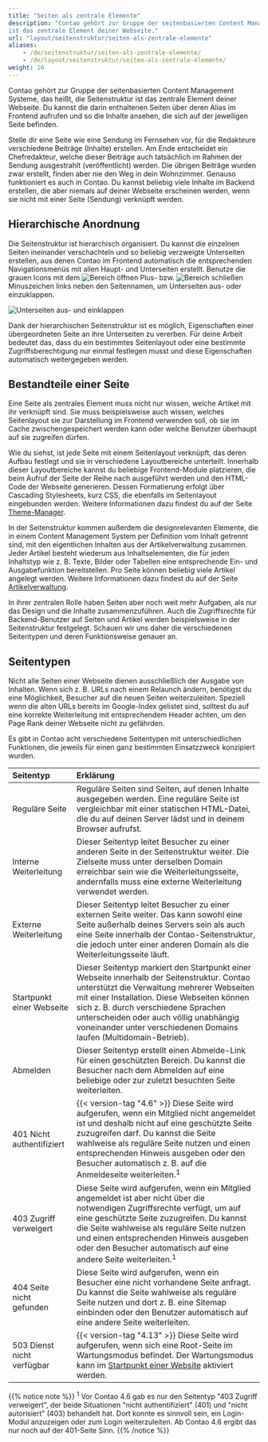 ```yaml
---
title: "Seiten als zentrale Elemente"
description: "Contao gehört zur Gruppe der seitenbasierten Content Management Systeme, das heißt, die Seitenstruktur 
ist das zentrale Element deiner Webseite."
url: "layout/seitenstruktur/seiten-als-zentrale-elemente"
aliases:
    - /de/seitenstruktur/seiten-als-zentrale-elemente/
    - /de/layout/seitenstruktur/seiten-als-zentrale-elemente/
weight: 10
---
```


Contao gehört zur Gruppe der seitenbasierten Content Management Systeme, das heißt, die Seitenstruktur ist das zentrale 
Element deiner Webseite. Du kannst die darin enthaltenen Seiten über deren Alias im Frontend aufrufen 
und so die Inhalte ansehen, die sich auf der jeweiligen Seite befinden.

Stelle dir eine Seite wie eine Sendung im Fernsehen vor, für die Redakteure verschiedene Beiträge (Inhalte) erstellen. 
Am Ende entscheidet ein Chefredakteur, welche dieser Beiträge auch tatsächlich im Rahmen der Sendung ausgestrahlt 
(veröffentlicht) werden. Die übrigen Beiträge wurden zwar erstellt, finden aber nie den Weg in dein Wohnzimmer. Genauso 
funktioniert es auch in Contao. Du kannst beliebig viele Inhalte im Backend erstellen, die aber niemals auf deiner 
Webseite erscheinen werden, wenn sie nicht mit einer Seite (Sendung) verknüpft werden.


## Hierarchische Anordnung

Die Seitenstruktur ist hierarchisch organisiert. Du kannst die einzelnen Seiten ineinander verschachteln und so 
beliebig verzweigte Unterseiten erstellen, aus denen Contao im Frontend automatisch die entsprechenden Navigationsmenüs 
mit allen Haupt- und Unterseiten erstellt. Benutze die grauen Icons mit dem 
![Bereich öffnen](/de/icons/folPlus.svg?classes=icon) Plus- bzw. 
![Bereich schließen](/de/icons/folMinus.svg?classes=icon) Minuszeichen links neben den Seitennamen, um Unterseiten 
aus- oder einzuklappen.

![Unterseiten aus- und einklappen](/de/layout/site-structure/images/de/unterseiten-aus-und-einklappen.png?classes=shadow)

Dank der hierarchischen Seitenstruktur ist es möglich, Eigenschaften einer übergeordneten Seite an ihre Unterseiten zu 
vererben. Für deine Arbeit bedeutet das, dass du ein bestimmtes Seitenlayout oder eine bestimmte Zugriffsberechtigung 
nur einmal festlegen musst und diese Eigenschaften automatisch weitergegeben werden.

## Bestandteile einer Seite

Eine Seite als zentrales Element muss nicht nur wissen, welche Artikel mit ihr verknüpft sind. Sie muss beispielsweise 
auch wissen, welches Seitenlayout sie zur Darstellung im Frontend verwenden soll, ob sie im Cache zwischengespeichert 
werden kann oder welche Benutzer überhaupt auf sie zugreifen dürfen.

Wie du siehst, ist jede Seite mit einem Seitenlayout verknüpft, das deren Aufbau festlegt und sie in verschiedene 
Layoutbereiche unterteilt. Innerhalb dieser Layoutbereiche kannst du beliebige Frontend-Module platzieren, die beim 
Aufruf der Seite der Reihe nach ausgeführt werden und den HTML-Code der Webseite generieren. Dessen Formatierung 
erfolgt über Cascading Stylesheets, kurz CSS, die ebenfalls im Seitenlayout eingebunden werden. Weitere Informationen 
dazu findest du auf der Seite [Theme-Manager](../../theme-manager/).

In der Seitenstruktur kommen außerdem die designrelevanten Elemente, die in einem Content Management System per 
Definition vom Inhalt getrennt sind, mit den eigentlichen Inhalten aus der Artikelverwaltung zusammen. Jeder Artikel 
besteht wiederum aus Inhaltselementen, die für jeden Inhaltstyp wie z. B. Texte, Bilder oder Tabellen eine 
entsprechende Ein- und Ausgabefunktion bereitstellen. Pro Seite können beliebig viele Artikel angelegt werden. Weitere 
Informationen dazu findest du auf der Seite [Artikelverwaltung](../../../artikelverwaltung).

In ihrer zentralen Rolle haben Seiten aber noch weit mehr Aufgaben, als nur das Design und die Inhalte zusammenzuführen. 
Auch die Zugriffsrechte für Backend-Benutzer auf Seiten und Artikel werden beispielsweise in der Seitenstruktur 
festgelegt. Schauen wir uns daher die verschiedenen Seitentypen und deren Funktionsweise genauer an.


## Seitentypen

Nicht alle Seiten einer Webseite dienen ausschließlich der Ausgabe von Inhalten. Wenn sich z. B. URLs nach einem 
Relaunch ändern, benötigst du eine Möglichkeit, Besucher auf die neuen Seiten weiterzuleiten. Speziell wenn die alten 
URLs bereits im Google-Index gelistet sind, solltest du auf eine korrekte Weiterleitung mit entsprechendem Header 
achten, um den Page Rank deiner Webseite nicht zu gefährden.

Es gibt in Contao acht verschiedene Seitentypen mit unterschiedlichen Funktionen, die jeweils für einen ganz bestimmten 
Einsatzzweck konzipiert wurden.

| Seitentyp                  | Erklärung                                                                                                                                                                                                                                                                                                                                         |
|:---------------------------|:--------------------------------------------------------------------------------------------------------------------------------------------------------------------------------------------------------------------------------------------------------------------------------------------------------------------------------------------------|
| Reguläre Seite             | Reguläre Seiten sind Seiten, auf denen Inhalte ausgegeben werden. Eine reguläre Seite ist vergleichbar mit einer statischen HTML-Datei, die du auf deinen Server lädst und in deinem Browser aufrufst.                                                                                                                                            |
| Interne Weiterleitung      | Dieser Seitentyp leitet Besucher zu einer anderen Seite in der Seitenstruktur weiter. Die Zielseite muss unter derselben Domain erreichbar sein wie die Weiterleitungsseite, andernfalls muss eine externe Weiterleitung verwendet werden.                                                                                                        |
| Externe Weiterleitung      | Dieser Seitentyp leitet Besucher zu einer externen Seite weiter. Das kann sowohl eine Seite außerhalb deines Servers sein als auch eine Seite innerhalb der Contao-Seitenstruktur, die jedoch unter einer anderen Domain als die Weiterleitungsseite läuft.                                                                                       |
| Startpunkt einer Webseite  | Dieser Seitentyp markiert den Startpunkt einer Webseite innerhalb der Seitenstruktur. Contao unterstützt die Verwaltung mehrerer Webseiten mit einer Installation. Diese Webseiten können sich z. B. durch verschiedene Sprachen unterscheiden oder auch völlig unabhängig voneinander unter verschiedenen Domains laufen (Multidomain-Betrieb). |
| Abmelden                   | Dieser Seitentyp erstellt einen Abmelde-Link für einen geschützten Bereich. Du kannst die Besucher nach dem Abmelden auf eine beliebige oder zur zuletzt besuchten Seite weiterleiten.                                                                                                                                                            |
| 401 Nicht authentifiziert  | {{< version-tag "4.6" >}} Diese Seite wird aufgerufen, wenn ein Mitglied nicht angemeldet ist und deshalb nicht auf eine geschützte Seite zuzugreifen darf. Du kannst die Seite wahlweise als reguläre Seite nutzen und einen entsprechenden Hinweis ausgeben oder den Besucher automatisch z. B. auf die Anmeldeseite weiterleiten.<sup>1</sup> |
| 403 Zugriff verweigert     | Diese Seite wird aufgerufen, wenn ein Mitglied angemeldet ist aber nicht über die notwendigen Zugriffsrechte verfügt, um auf eine geschützte Seite zuzugreifen. Du kannst die Seite wahlweise als reguläre Seite nutzen und einen entsprechenden Hinweis ausgeben oder den Besucher automatisch auf eine andere Seite weiterleiten.<sup>1</sup>  |
| 404 Seite nicht gefunden   | Diese Seite wird aufgerufen, wenn ein Besucher eine nicht vorhandene Seite anfragt. Du kannst die Seite wahlweise als reguläre Seite nutzen und dort z. B. eine Sitemap einbinden oder den Benutzer automatisch auf eine andere Seite weiterleiten.                                                                                               |
| 503 Dienst nicht verfügbar | {{< version-tag "4.13" >}} Diese Seite wird aufgerufen, wenn sich eine Root-Seite im Wartungsmodus befindet. Der Wartungsmodus kann im [Startpunkt einer Website](../seiten-konfigurieren/#website-einstellungen) aktiviert werden.                                                                                                               |

{{% notice note %}}
<sup>1</sup> Vor Contao 4.6 gab es nur den Seitentyp "403 Zugriff verweigert", der beide Situationen "nicht authentifiziert"
(401) und "nicht autorisiert" (403) behandelt hat. Dort konnte es sinnvoll sein, ein Login-Modul anzuzeigen oder zum Login 
weiterzuleiten. Ab Contao 4.6 ergibt das nur noch auf der 401-Seite Sinn.
{{% /notice %}}
